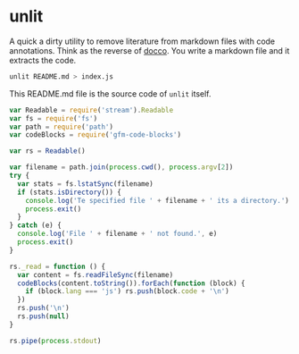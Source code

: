 # unlit

A quick a dirty utility to remove literature from markdown files with code annotations.
Think as the reverse of [docco](https://github.com/jashkenas/docco). You write a markdown file and it extracts the code.

```bash
unlit README.md > index.js
```

This README.md file is the source code of `unlit` itself.

```js
var Readable = require('stream').Readable
var fs = require('fs')
var path = require('path')
var codeBlocks = require('gfm-code-blocks')

var rs = Readable()

var filename = path.join(process.cwd(), process.argv[2])
try {
  var stats = fs.lstatSync(filename)
  if (stats.isDirectory()) {
    console.log('Te specified file ' + filename + ' its a directory.')
    process.exit()
  }
} catch (e) {
  console.log('File ' + filename + ' not found.', e)
  process.exit()
}

rs._read = function () {
  var content = fs.readFileSync(filename)
  codeBlocks(content.toString()).forEach(function (block) {
    if (block.lang === 'js') rs.push(block.code + '\n')
  })
  rs.push('\n')
  rs.push(null)
}

rs.pipe(process.stdout)
```
